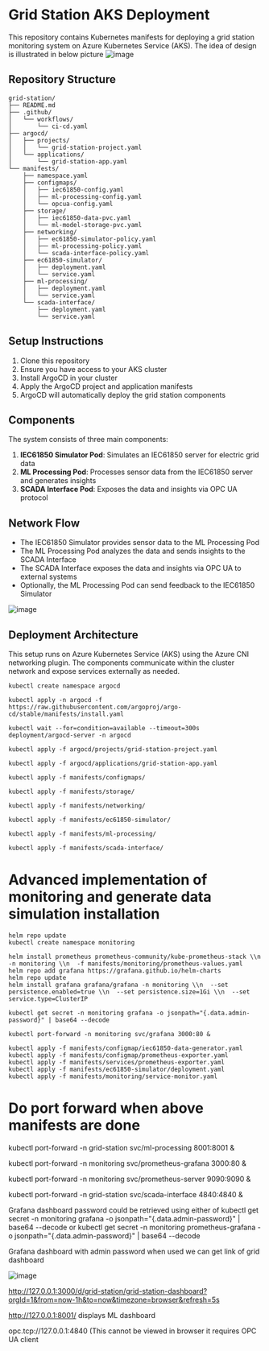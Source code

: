 # Grid Station AKS Deployment

This repository contains Kubernetes manifests for deploying a grid station monitoring system on Azure Kubernetes Service (AKS). The idea of design is illustrated in below picture
![image](https://github.com/user-attachments/assets/7db9d176-5117-49f0-b77e-436afcddfc16)


## Repository Structure

```
grid-station/
├── README.md
├── .github/
│   └── workflows/
│       └── ci-cd.yaml
├── argocd/
│   ├── projects/
│   │   └── grid-station-project.yaml
│   └── applications/
│       └── grid-station-app.yaml
└── manifests/
    ├── namespace.yaml
    ├── configmaps/
    │   ├── iec61850-config.yaml
    │   ├── ml-processing-config.yaml
    │   └── opcua-config.yaml
    ├── storage/
    │   ├── iec61850-data-pvc.yaml
    │   └── ml-model-storage-pvc.yaml
    ├── networking/
    │   ├── ec61850-simulator-policy.yaml
    │   ├── ml-processing-policy.yaml
    │   └── scada-interface-policy.yaml
    ├── ec61850-simulator/
    │   ├── deployment.yaml
    │   └── service.yaml
    ├── ml-processing/
    │   ├── deployment.yaml
    │   └── service.yaml
    └── scada-interface/
        ├── deployment.yaml
        └── service.yaml
```

## Setup Instructions

1. Clone this repository
2. Ensure you have access to your AKS cluster
3. Install ArgoCD in your cluster
4. Apply the ArgoCD project and application manifests
5. ArgoCD will automatically deploy the grid station components

## Components

The system consists of three main components:

1. **IEC61850 Simulator Pod**: Simulates an IEC61850 server for electric grid data
2. **ML Processing Pod**: Processes sensor data from the IEC61850 server and generates insights
3. **SCADA Interface Pod**: Exposes the data and insights via OPC UA protocol

## Network Flow

- The IEC61850 Simulator provides sensor data to the ML Processing Pod
- The ML Processing Pod analyzes the data and sends insights to the SCADA Interface
- The SCADA Interface exposes the data and insights via OPC UA to external systems
- Optionally, the ML Processing Pod can send feedback to the IEC61850 Simulator

![image](https://github.com/user-attachments/assets/beda5964-3356-45f6-9029-13b7d5b01416)

## Deployment Architecture

This setup runs on Azure Kubernetes Service (AKS) using the Azure CNI networking plugin. The components communicate within the cluster network and expose services externally as needed.

```
kubectl create namespace argocd

kubectl apply -n argocd -f https://raw.githubusercontent.com/argoproj/argo-cd/stable/manifests/install.yaml

kubectl wait --for=condition=available --timeout=300s deployment/argocd-server -n argocd

kubectl apply -f argocd/projects/grid-station-project.yaml

kubectl apply -f argocd/applications/grid-station-app.yaml

kubectl apply -f manifests/configmaps/

kubectl apply -f manifests/storage/

kubectl apply -f manifests/networking/

kubectl apply -f manifests/ec61850-simulator/

kubectl apply -f manifests/ml-processing/

kubectl apply -f manifests/scada-interface/

```

# Advanced implementation of monitoring and generate data simulation installation
```
helm repo update
kubectl create namespace monitoring

helm install prometheus prometheus-community/kube-prometheus-stack \\n  -n monitoring \\n  -f manifests/monitoring/prometheus-values.yaml
helm repo add grafana https://grafana.github.io/helm-charts
helm repo update
helm install grafana grafana/grafana -n monitoring \\n  --set persistence.enabled=true \\n  --set persistence.size=1Gi \\n  --set service.type=ClusterIP

kubectl get secret -n monitoring grafana -o jsonpath="{.data.admin-password}" | base64 --decode

kubectl port-forward -n monitoring svc/grafana 3000:80 &
 
kubectl apply -f manifests/configmap/iec61850-data-generator.yaml
kubectl apply -f manifests/configmap/prometheus-exporter.yaml
kubectl apply -f manifests/services/prometheus-exporter.yaml
kubectl apply -f manifests/ec61850-simulator/deployment.yaml
kubectl apply -f manifests/monitoring/service-monitor.yaml
```

# Do port forward when above manifests are done
kubectl port-forward -n grid-station svc/ml-processing 8001:8001 &

kubectl port-forward -n monitoring svc/prometheus-grafana 3000:80 &

kubectl port-forward -n monitoring svc/prometheus-server 9090:9090 &

kubectl port-forward -n grid-station svc/scada-interface 4840:4840 &

Grafana dashboard password could be retrieved using either of
kubectl get secret -n monitoring grafana -o jsonpath="{.data.admin-password}" | base64 --decode
or
kubectl get secret -n monitoring prometheus-grafana -o jsonpath="{.data.admin-password}" | base64 --decode

Grafana dashboard with admin password when used we can get link of grid dashboard

![image](https://github.com/user-attachments/assets/c4dff158-b67a-4463-b422-4a66c2ba4095)

http://127.0.0.1:3000/d/grid-station/grid-station-dashboard?orgId=1&from=now-1h&to=now&timezone=browser&refresh=5s

http://127.0.0.1:8001/ displays ML dashboard

opc.tcp://127.0.0.1:4840 (This cannot be viewed in browser it requires  OPC UA client


